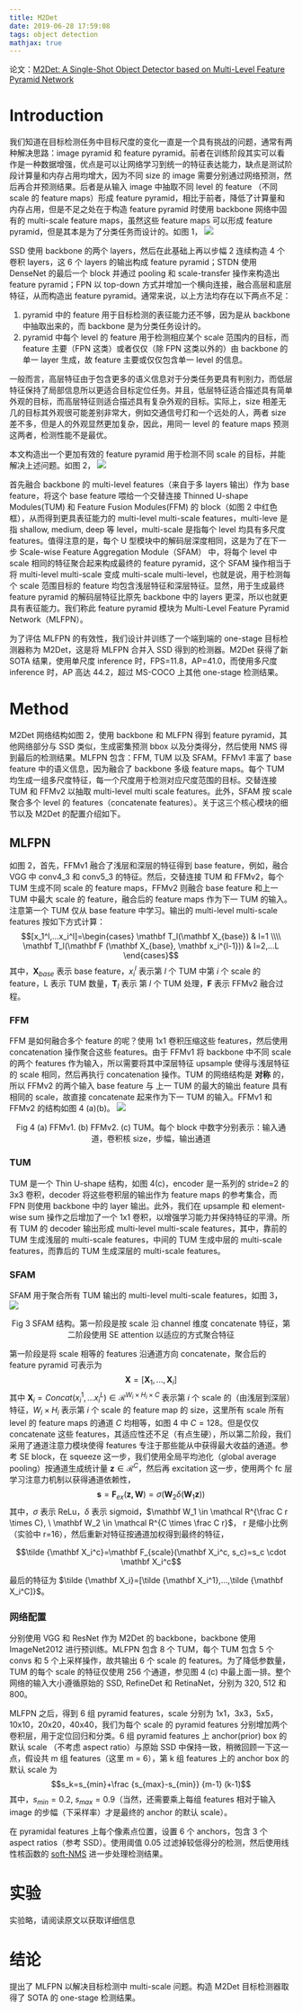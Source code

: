 ```yaml
---
title: M2Det
date: 2019-06-28 17:59:08
tags: object detection
mathjax: true
---
```

论文：[M2Det: A Single-Shot Object Detector based on Multi-Level Feature Pyramid Network](https://arxiv.org/abs/1811.04533)

# Introduction
我们知道在目标检测任务中目标尺度的变化一直是一个具有挑战的问题，通常有两种解决思路：image pyramid 和 feature pyramid。前者在训练阶段其实可以看作是一种数据增强，优点是可以让网络学习到统一的特征表达能力，缺点是测试阶段计算量和内存占用均增大，因为不同 size 的 image 需要分别通过网络预测，然后再合并预测结果。后者是从输入 image 中抽取不同 level 的 feature （不同scale 的 feature maps）形成 feature pyramid，相比于前者，降低了计算量和内存占用，但是不足之处在于构造 feature pyramid 时使用 backbone 网络中固有的 multi-scale feature maps，虽然这些 feature maps 可以形成 feature pyramid，但是其本是为了分类任务而设计的。如图 1，
![](/images/M2Det_fig1.png)

SSD 使用 backbone 的两个 layers，然后在此基础上再以步幅 2 连续构造 4 个卷积 layers，这 6 个 layers 的输出构成 feature pyramid；STDN 使用 DenseNet 的最后一个 block 并通过 pooling 和 scale-transfer 操作来构造出 feature pyramid；FPN 以 top-down 方式并增加一个横向连接，融合高层和底层特征，从而构造出 feature pyramid。通常来说，以上方法均存在以下两点不足：
1. pyramid 中的 feature 用于目标检测的表征能力还不够，因为是从 backbone 中抽取出来的，而 backbone 是为分类任务设计的。
2. pyramid 中每个 level 的 feature 用于检测相应某个 scale 范围内的目标，而 feature 主要（FPN 这类）或者仅仅（除 FPN 这类以外的）由 backbone 的单一 layer 生成，故 feature 主要或仅仅包含单一 level 的信息。

一般而言，高层特征由于包含更多的语义信息对于分类任务更具有判别力，而低层特征保持了局部信息所以更适合目标定位任务。并且，低层特征适合描述具有简单外观的目标，而高层特征则适合描述具有复杂外观的目标。实际上，size 相差无几的目标其外观很可能差别非常大，例如交通信号灯和一个远处的人，两者 size 差不多，但是人的外观显然更加复杂，因此，用同一 level 的 feature maps 预测这两者，检测性能不是最优。

本文构造出一个更加有效的 feature pyramid 用于检测不同 scale 的目标，并能解决上述问题。如图 2，
![](/images/M2Det_fig2.png)

首先融合 backbone 的 multi-level features（来自于多 layers 输出）作为 base feature，将这个 base feature 喂给一个交替连接 Thinned U-shape Modules(TUM) 和 Feature Fusion Modules(FFM) 的 block（如图 2 中红色框），从而得到更具表征能力的 multi-level multi-scale features，multi-leve 是指 shallow, medium, deep 等 level，multi-scale 是指每个 level 均具有多尺度 features。值得注意的是，每个 U 型模块中的解码层深度相同，这是为了在下一步 Scale-wise Feature Aggregation Module（SFAM） 中，将每个 level 中 scale 相同的特征聚合起来构成最终的 feature pyramid，这个 SFAM 操作相当于将 multi-level multi-scale 变成 multi-scale multi-level，也就是说，用于检测每个 scale 范围目标的 feature 均包含浅层特征和深层特征。显然，用于生成最终 feature pyramid 的解码层特征比原先 backbone 中的 layers 更深，所以也就更具有表征能力。我们称此 feature pyramid 模块为 Multi-Level Feature Pyramid Network（MLFPN）。

为了评估 MLFPN 的有效性，我们设计并训练了一个端到端的 one-stage 目标检测器称为 M2Det，这是将 MLFPN 合并入 SSD 得到的检测器。M2Det 获得了新 SOTA 结果，使用单尺度 inference 时，FPS=11.8，AP=41.0，而使用多尺度 inference 时，AP 高达 44.2，超过 MS-COCO 上其他 one-stage 检测结果。

# Method
M2Det 网络结构如图 2，使用 backbone 和 MLFPN 得到 feature pyramid，其他网络部分与 SSD 类似，生成密集预测 bbox 以及分类得分，然后使用 NMS 得到最后的检测结果。MLFPN 包含：FFM, TUM 以及 SFAM。FFMv1 丰富了 base feature 中的语义信息，因为融合了 backbone 多级 feature maps。每个 TUM 均生成一组多尺度特征，每一个尺度用于检测对应尺度范围的目标。交替连接 TUM 和 FFMv2 以抽取 multi-level multi scale features。此外，SFAM 按 scale 聚合多个 level 的 features（concatenate features）。关于这三个核心模块的细节以及 M2Det 的配置介绍如下。

## MLFPN
如图 2，首先，FFMv1 融合了浅层和深层的特征得到 base feature，例如，融合 VGG 中 conv4_3 和 conv5_3 的特征。然后，交替连接 TUM 和 FFMv2，每个 TUM 生成不同 scale 的 feature maps，FFMv2 则融合 base feature 和上一 TUM 中最大 scale 的 feature，融合后的 feature maps 作为下一 TUM 的输入。注意第一个 TUM 仅从 base feature 中学习。输出的 multi-level multi-scale features 按如下方式计算：
$$[x_1^l,...x_i^l]=\begin{cases} \mathbf T_l(\mathbf X_{base}) & l=1
\\\\ \mathbf T_l(\mathbf F (\mathbf X_{base}, \mathbf x_i^{l-1})) & l=2,...L \end{cases}$$
其中，$\mathbf X_{base}$ 表示 base feature，$x_i^l$ 表示第 $l$ 个 TUM 中第 $i$ 个 scale 的 feature，L 表示 TUM 数量，$\mathbf T_l$ 表示 第 $l$ 个 TUM 处理，$\mathbf F$ 表示 FFMv2 融合过程。

### FFM
FFM 是如何融合多个 feature 的呢？使用 1x1 卷积压缩这些 features，然后使用 concatenation 操作聚合这些 features。由于 FFMv1 将 backbone 中不同 scale 的两个 features 作为输入，所以需要将其中深层特征 upsample 使得与浅层特征的 scale 相同，然后再执行 concatenation 操作。TUM 的网络结构是 __对称__ 的，所以 FFMv2 的两个输入 base feature 与 上一 TUM 的最大的输出 feature 具有相同的 scale，故直接 concatenate 起来作为下一 TUM 的输入。FFMv1 和 FFMv2 的结构如图 4 (a)(b)。
![](/images/M2Det_fig4.png) <center>Fig 4 (a) FFMv1. (b) FFMv2. (c) TUM。每个 block 中数字分别表示：输入通道，卷积核 size，步幅，输出通道</center>

### TUM
TUM 是一个 Thin U-shape 结构，如图 4(c)，encoder 是一系列的 stride=2 的 3x3 卷积，decoder 将这些卷积层的输出作为 feature maps 的参考集合，而 FPN 则使用 backbone 中的 layer 输出。此外，我们在 upsample 和 element-wise sum 操作之后增加了一个 1x1 卷积，以增强学习能力并保持特征的平滑。所有 TUM 的 decoder 输出形成 multi-level multi-scale features，其中，靠前的 TUM 生成浅层的 multi-scale features，中间的 TUM 生成中层的 multi-scale features，而靠后的 TUM 生成深层的 multi-scale features。

### SFAM
SFAM 用于聚合所有 TUM 输出的 multi-level multi-scale features，如图 3，
![](/images/M2Det_fig3.png)<center>Fig 3 SFAM 结构。第一阶段是按 scale 沿 channel 维度 concatenate 特征，第二阶段使用 SE attention 以适应的方式聚合特征</center>

第一阶段是将 scale 相等的 features 沿通道方向 concatenate，聚合后的 feature pyramid 可表示为 
$$\mathbf X=[\mathbf X_1,...,\mathbf X_i]$$
其中 $\mathbf X_i=Concat(x_i^1,...x_i^L) \in \mathcal R^{W_i \times H_i \times C}$ 表示第 $i$ 个 scale 的（由浅层到深层）特征，$W_i \times H_i$ 表示第 $i$ 个 scale 的 feature map 的 size，这里所有 scale 所有 level 的 feature maps 的通道 $C$ 均相等，如图 4 中 $C=128$。但是仅仅 concatenate 这些 features，其适应性还不足（有点生硬），所以第二阶段，我们采用了通道注意力模块使得 features 专注于那些能从中获得最大收益的通道。参考 SE block，在 squeeze 这一步，我们使用全局平均池化（global average pooling）按通道生成统计量 $\mathbf z \in \mathcal R^C$，然后再 excitation 这一步，使用两个 fc 层学习注意力机制以获得通道依赖性，
$$\mathbf s = \mathbf F_{ex}(\mathbf {z,W})=\sigma (\mathbf W_2 \delta(\mathbf W_1 \mathbf z))$$
其中，$\sigma$ 表示 ReLu，$\delta$ 表示 sigmoid，$\mathbf W_1 \in \mathcal R^{\frac C r \times C}, \ \mathbf W_2 \in \mathcal R^{C \times \frac C r}$， r 是缩小比例（实验中 r=16），然后重新对特征按通道加权得到最终的特征，

$$\tilde {\mathbf X_i^c}=\mathbf F_{scale}(\mathbf X_i^c, s_c)=s_c \cdot \mathbf X_i^c$$

最后的特征为 $\tilde {\mathbf X_i}=[\tilde {\mathbf X_i^1},...,\tilde {\mathbf X_i^C]}$。

### 网络配置
分别使用 VGG 和 ResNet 作为 M2Det 的 backbone，backbone 使用 ImageNet2012 进行预训练。MLFPN 包含 8 个 TUM，每个 TUM 包含 5 个 convs 和 5 个上采样操作，故共输出 6 个 scale 的 features。为了降低参数量，TUM 的每个 scale 的特征仅使用 256 个通道，参见图 4 (c) 中最上面一排。整个网络的输入大小遵循原始的 SSD, RefineDet 和 RetinaNet，分别为 320, 512 和 800。

MLFPN 之后，得到 6 组 pyramid features，scale 分别为 1x1，3x3，5x5，10x10，20x20，40x40，我们为每个 scale 的 pyramid features 分别增加两个卷积层，用于定位回归和分类。6 组 pyramid features 上 anchor(prior) box 的默认 scale （不考虑 aspect ratio）与原始 SSD 中保持一致，稍微回顾一下这一点，假设共 m 组 features（这里 m = 6），第 k 组 features 上的 anchor box 的默认 scale 为
$$s_k=s_{min}+\frac {s_{max}-s_{min}} {m-1} (k-1)$$
其中，$s_{min}=0.2, \ s_{max}=0.9$（当然，还需要乘上每组 features 相对于输入 image 的步幅（下采样率）才是最终的 anchor 的默认 scale）。

在 pyramidal features 上每个像素点位置，设置 6 个 anchors，包含 3 个 aspect ratios（参考 SSD）。使用阈值 0.05 过滤掉较低得分的检测，然后使用线性核函数的 [soft-NMS](/2019/06/24/cv-mtds) 进一步处理检测结果。

# 实验
实验略，请阅读原文以获取详细信息

# 结论
提出了 MLFPN 以解决目标检测中 multi-scale 问题。构造 M2Det 目标检测器取得了 SOTA 的 one-stage 检测结果。